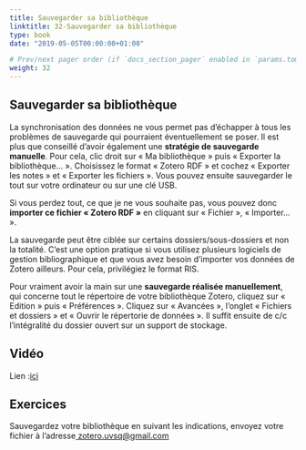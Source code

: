 ```yaml
---
title: Sauvegarder sa bibliothèque
linktitle: 32-Sauvegarder sa bibliothèque
type: book
date: "2019-05-05T00:00:00+01:00"

# Prev/next pager order (if `docs_section_pager` enabled in `params.toml`)
weight: 32
---
```


## Sauvegarder sa bibliothèque

La synchronisation des données ne vous permet pas d’échapper à tous les problèmes de sauvegarde qui pourraient éventuellement se poser. Il est plus que conseillé d’avoir également une **stratégie de sauvegarde manuelle**. Pour cela, clic droit sur « Ma bibliothèque » puis « Exporter la bibliothèque… ». Choisissez le format « Zotero RDF » et cochez « Exporter les notes » et « Exporter les fichiers ». Vous pouvez ensuite sauvegarder le tout sur votre ordinateur ou sur une clé USB.

Si vous perdez tout, ce que je ne vous souhaite pas, vous pouvez donc **importer ce fichier « Zotero RDF »** en cliquant sur « Fichier », « Importer… ».

La sauvegarde peut être ciblée sur certains dossiers/sous-dossiers et non la totalité. C’est une option pratique si vous utilisez plusieurs logiciels de gestion bibliographique et que vous avez besoin d’importer vos données de Zotero ailleurs. Pour cela, privilégiez le format RIS.

Pour vraiment avoir la main sur une **sauvegarde réalisée manuellement**, qui concerne tout le répertoire de votre bibliothèque Zotero, cliquez sur « Edition » puis « Préférences ». Cliquez sur « Avancées », l’onglet « Fichiers et dossiers » et « Ouvrir le répertorie de données ». Il suffit ensuite de c/c l’intégralité du dossier ouvert sur un support de stockage.

## Vidéo

Lien :[ici](http://g.recordit.co/rYkXhmiend.gif)

## Exercices

Sauvegardez votre bibliothèque en suivant les indications, envoyez votre fichier à l’adresse[ zotero.uvsq@gmail.com](mailto:zotero.uvsq@gmail.com)

